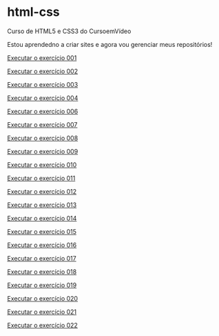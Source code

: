 # html-css
Curso de HTML5 e CSS3 do CursoemVídeo

Estou aprendedno a criar sites e agora vou gerenciar meus repositórios!

<a href="https://murilom19.github.io/html-css/exercicios/ex001/index.html">Executar o exercício 001</a>

<a href="https://murilom19.github.io/html-css/exercicios/ex002/index.html">Executar o exercício 002</a>

<a href="https://murilom19.github.io/html-css/exercicios/ex003/index.html">Executar o exercício 003</a>

<a href="https://murilom19.github.io/html-css/exercicios/ex004/index.html">Executar o exercício 004</a>

<a href="https://murilom19.github.io/html-css/exercicios/ex006/index.html">Executar o exercício 006</a>

<a href="https://murilom19.github.io/html-css/exercicios/ex007/index.html">Executar o exercício 007</a>

<a href="https://murilom19.github.io/html-css/exercicios/ex008/index.html">Executar o exercício 008</a>

<a href="https://murilom19.github.io/html-css/exercicios/ex009/index.html">Executar o exercício 009</a>

<a href="https://murilom19.github.io/html-css/exercicios/ex010/index.html">Executar o exercício 010</a>

<a href="https://murilom19.github.io/html-css/exercicios/ex011/index.html">Executar o exercício 011</a>

<a href="https://murilom19.github.io/html-css/exercicios/ex012/index.html">Executar o exercício 012</a>

<a href="https://murilom19.github.io/html-css/exercicios/ex013/index.html">Executar o exercício 013</a>

   <a href="https://murilom19.github.io/html-css/exercicios/ex014/index.html">Executar o exercício 014</a>

   <a href="https://murilom19.github.io/html-css/exercicios/ex015/index.html">Executar o exercício 015</a>

   <a href="https://murilom19.github.io/html-css/exercicios/ex016/index.html">Executar o exercício 016</a>

   <a href="https://murilom19.github.io/html-css/exercicios/ex017/index.html">Executar o exercício 017</a>

   <a href="https://murilom19.github.io/html-css/exercicios/ex018/index.html">Executar o exercício 018</a>

   <a href="https://murilom19.github.io/html-css/exercicios/ex019/seletor01.html">Executar o exercício 019</a>

   <a href="https://murilom19.github.io/html-css/exercicios/ex020/index.html">Executar o exercício 020</a>

   <a href="https://murilom19.github.io/html-css/exercicios/ex021/index.html">Executar o exercício 021</a>

   <a href="https://murilom19.github.io/html-css/exercicios/ex022/index.html">Executar o exercício 022</a>